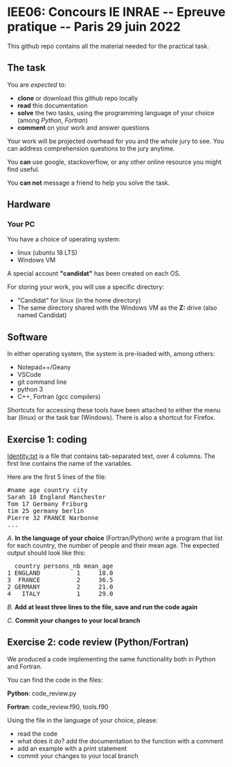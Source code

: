 # IEE06: Concours IE INRAE -- Epreuve pratique  --  Paris 29 juin 2022

This github repo contains all the material needed for the practical task. 

## The task

You are *expected* to:

- **clone** or download this github repo locally
- **read** this documentation
- **solve** the two tasks, using the programming language of your choice (among *Python*, *Fortran*)
- **comment** on your work and answer questions

Your work will be projected overhead for you and the whole jury to see. You can address comprehension questions to the jury anytime.

You **can** use google, stackoverflow, or any other online resource you might find useful.

You **can not** message a friend to help you solve the task. 

## Hardware

### Your PC
You have a choice of operating system:
  * linux (ubuntu 18 LTS)
  * Windows VM

A special account **"candidat"** has been created on each OS.

For storing your work, you will use a specific directory:
  * "Candidat" for linux (in the home directory)
  * The same directory shared with the Windows VM as the **Z:** drive (also named Candidat)
  
## Software
In either operating system, the system is pre-loaded with, among others:
  * Notepad++/Geany
  * VSCode
  * git command line
  * python 3
  * C++, Fortran (gcc compilers)

Shortcuts for accessing these tools have been attached to either the menu bar (linux) or
the task bar (Windows). There is also a shortcut for Firefox.

## Exercise 1: coding

[Identity.txt](Identity.txt) is a file that contains tab-separated text, over 4 columns.
The first line contains the name of the variables. 

Here are the first 5 lines of the file:

<pre>
#name age country city
Sarah 18 England Manchester
Tom 17 Germany Friburg
tim 25 germany berlin
Pierre 32 FRANCE Narbonne
...
</pre>

_A._ **In the language of your choice** (Fortran/Python) write a program that list for each country,
the number of people and their mean age. The expected output should look like this:

<pre>
  country persons_nb mean_age
1 ENGLAND          1     18.0
3  FRANCE          2     36.5
2 GERMANY          2     21.0
4   ITALY          1     29.0
</pre>

_B._ **Add at least three lines to the file, save and run the code again**

_C._ **Commit your changes to your local branch**


## Exercise 2: code review (Python/Fortran)

We produced a code implementing the same functionality both in Python and Fortran. 

You can find the code in the files:

**Python**: code_review.py

**Fortran**: code_review.f90, tools.f90

Using the file in the language of your choice, please:

- read the code
- what does it do? add the documentation to the function with a comment
- add an example with a print statement
- commit your changes to your local branch
